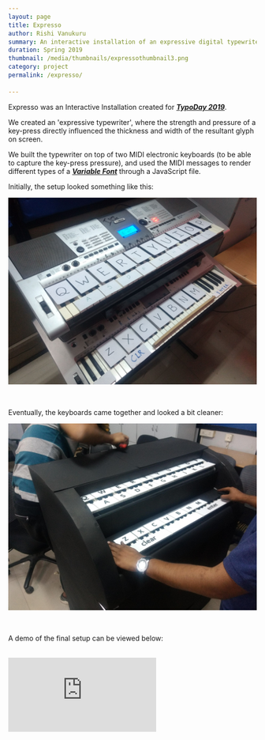 ```yaml
---
layout: page
title: Expresso
author: Rishi Vanukuru
summary: An interactive installation of an expressive digital typewriter
duration: Spring 2019
thumbnail: /media/thumbnails/expressothumbnail3.png
category: project
permalink: /expresso/

---
```


Expresso was an Interactive Installation created for ***[TypoDay 2019](http://www.typoday.in/2019/index.html)***.

We created an 'expressive typewriter', where the strength and pressure of a key-press directly influenced the thickness and width of the resultant glyph on screen.

We built the typewriter on top of two MIDI electronic keyboards (to be able to capture the key-press pressure), and used the MIDI messages to render different types of a **[*Variable Font*](https://developer.microsoft.com/en-us/microsoft-edge/testdrive/demos/variable-fonts/)** through a JavaScript file.

Initially, the setup looked something like this:

![ExpressoOne](\media\expresso\Expresso1.jpg)

<br>

Eventually, the keyboards came together and looked a bit cleaner:

![ExpressoTwo](\media\expresso\Expresso2.jpg)

<br>

A demo of the final setup can be viewed below:

<br>

<iframe class = "video" src="https://www.youtube.com/embed/GtJbb7XHSJU" frameborder="0" allow="accelerometer; autoplay; encrypted-media; gyroscope; picture-in-picture" allowfullscreen></iframe>

